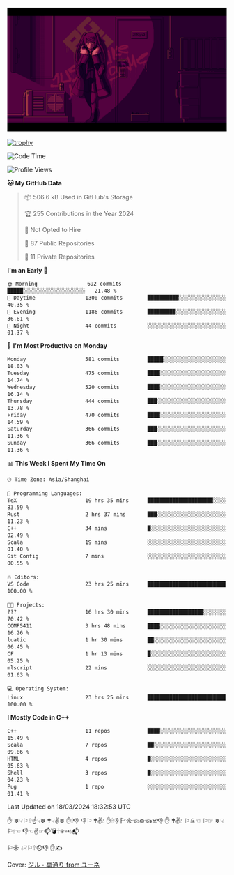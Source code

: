 ![](imgs/main.png)

[![trophy](https://github-profile-trophy.vercel.app/?username=NeilKleistGao&theme=dracula)](https://github.com/ryo-ma/github-profile-trophy)

<!--START_SECTION:waka-->
![Code Time](http://img.shields.io/badge/Code%20Time-771%20hrs%2011%20mins-blue)

![Profile Views](http://img.shields.io/badge/Profile%20Views-0-blue)

**🐱 My GitHub Data** 

> 📦 506.6 kB Used in GitHub's Storage 
 > 
> 🏆 255 Contributions in the Year 2024
 > 
> 🚫 Not Opted to Hire
 > 
> 📜 87 Public Repositories 
 > 
> 🔑 11 Private Repositories 
 > 
**I'm an Early 🐤** 

```text
🌞 Morning                692 commits         █████░░░░░░░░░░░░░░░░░░░░   21.48 % 
🌆 Daytime                1300 commits        ██████████░░░░░░░░░░░░░░░   40.35 % 
🌃 Evening                1186 commits        █████████░░░░░░░░░░░░░░░░   36.81 % 
🌙 Night                  44 commits          ░░░░░░░░░░░░░░░░░░░░░░░░░   01.37 % 
```
📅 **I'm Most Productive on Monday** 

```text
Monday                   581 commits         █████░░░░░░░░░░░░░░░░░░░░   18.03 % 
Tuesday                  475 commits         ████░░░░░░░░░░░░░░░░░░░░░   14.74 % 
Wednesday                520 commits         ████░░░░░░░░░░░░░░░░░░░░░   16.14 % 
Thursday                 444 commits         ███░░░░░░░░░░░░░░░░░░░░░░   13.78 % 
Friday                   470 commits         ████░░░░░░░░░░░░░░░░░░░░░   14.59 % 
Saturday                 366 commits         ███░░░░░░░░░░░░░░░░░░░░░░   11.36 % 
Sunday                   366 commits         ███░░░░░░░░░░░░░░░░░░░░░░   11.36 % 
```


📊 **This Week I Spent My Time On** 

```text
🕑︎ Time Zone: Asia/Shanghai

💬 Programming Languages: 
TeX                      19 hrs 35 mins      █████████████████████░░░░   83.59 % 
Rust                     2 hrs 37 mins       ███░░░░░░░░░░░░░░░░░░░░░░   11.23 % 
C++                      34 mins             █░░░░░░░░░░░░░░░░░░░░░░░░   02.49 % 
Scala                    19 mins             ░░░░░░░░░░░░░░░░░░░░░░░░░   01.40 % 
Git Config               7 mins              ░░░░░░░░░░░░░░░░░░░░░░░░░   00.55 % 

🔥 Editors: 
VS Code                  23 hrs 25 mins      █████████████████████████   100.00 % 

🐱‍💻 Projects: 
???                      16 hrs 30 mins      ██████████████████░░░░░░░   70.42 % 
COMP5411                 3 hrs 48 mins       ████░░░░░░░░░░░░░░░░░░░░░   16.26 % 
luatic                   1 hr 30 mins        ██░░░░░░░░░░░░░░░░░░░░░░░   06.45 % 
CF                       1 hr 13 mins        █░░░░░░░░░░░░░░░░░░░░░░░░   05.25 % 
mlscript                 22 mins             ░░░░░░░░░░░░░░░░░░░░░░░░░   01.63 % 

💻 Operating System: 
Linux                    23 hrs 25 mins      █████████████████████████   100.00 % 
```

**I Mostly Code in C++** 

```text
C++                      11 repos            ████░░░░░░░░░░░░░░░░░░░░░   15.49 % 
Scala                    7 repos             ██░░░░░░░░░░░░░░░░░░░░░░░   09.86 % 
HTML                     4 repos             █░░░░░░░░░░░░░░░░░░░░░░░░   05.63 % 
Shell                    3 repos             █░░░░░░░░░░░░░░░░░░░░░░░░   04.23 % 
Pug                      1 repo              ░░░░░░░░░░░░░░░░░░░░░░░░░   01.41 % 
```




 Last Updated on 18/03/2024 18:32:53 UTC
<!--END_SECTION:waka-->

✋ ❄☟⚐🕆☝☟❄ 🕈☟✌❄ ✋🕯👎 👎⚐ 🕈✌💧 ✋🕯👎 🏱☼☜❄☜☠👎 ✋ 🕈✌💧 ⚐☠☜ ⚐☞ ❄☟⚐💧☜ 👎☜✌☞📫💣🕆❄☜💧📬

⚐☼ 💧☟⚐🕆☹👎 ✋✍

Cover: [ジル・裏通り from ユーネ](https://www.pixiv.net/artworks/62127066)
